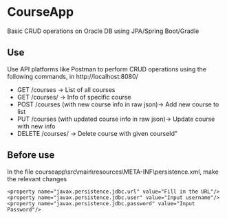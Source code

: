 # CourseApp
Basic CRUD operations on Oracle DB using JPA/Spring Boot/Gradle

## Use
Use API platforms like Postman to perform CRUD operations using the following commands, in http://localhost:8080/
- GET /courses -> List of all courses
- GET /courses/<courseId> -> Info of specific course
- POST /courses (with new course info in raw json)-> Add new course to list
- PUT /courses (with updated course info in raw json)-> Update course with new info
- DELETE /courses/<courseId> -> Delete course with given courseId"

## Before use
In the file courseapp\src\main\resources\META-INF\persistence.xml, make the relevant changes
  ```
  <property name="javax.persistence.jdbc.url" value="Fill in the URL"/>
  <property name="javax.persistence.jdbc.user" value="Input username"/>
  <property name="javax.persistence.jdbc.password" value="Input Password"/>
